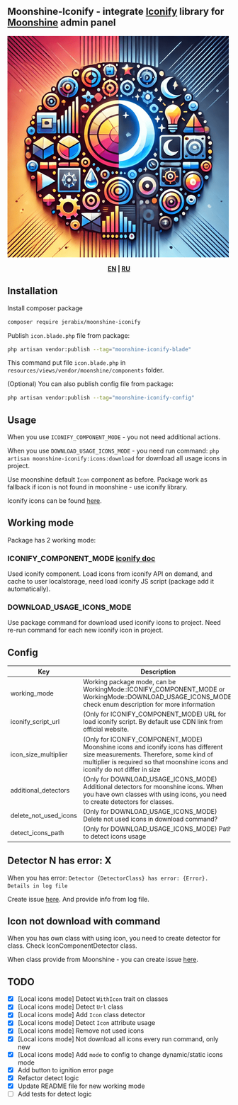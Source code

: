## Moonshine-Iconify - integrate [Iconify](https://iconify.design/) library for [Moonshine](https://github.com/moonshine-software/moonshine) admin panel

![logo](https://github.com/JeRabix/moonshine-iconify/raw/master/art/logo-new.png)

<p align="center">
<b>
    <a href="https://github.com/JeRabix/moonshine-iconify">EN</a> |
    <a href="https://github.com/JeRabix/moonshine-iconify/blob/master/README_RU.md">RU</a>
</b>
</p>

## Installation

Install composer package

```bash
composer require jerabix/moonshine-iconify
```

Publish `icon.blade.php` file from package:

```bash
php artisan vendor:publish --tag="moonshine-iconify-blade"
```

This command put file `icon.blade.php` in `resources/views/vendor/moonshine/components` folder.

(Optional) You can also publish config file from package:

```bash
php artisan vendor:publish --tag="moonshine-iconify-config"
```

## Usage

When you use `ICONIFY_COMPONENT_MODE` - you not need additional actions.

When you use `DOWNLOAD_USAGE_ICONS_MODE` - you need run command: `php artisan moonshine-iconify:icons:download` for download all usage icons in project.

Use moonshine default `Icon` component as before.
Package work as fallback if icon is not found in moonshine - use iconify library.

Iconify icons can be found [here](https://icon-sets.iconify.design/).

## Working mode

Package has 2 working mode:

### ICONIFY_COMPONENT_MODE [iconify doc](https://iconify.design/docs/icon-components/#process)

Used iconify component. Load icons from iconify API on demand, and cache to user localstorage, need load iconify JS script (package add it automatically).

### DOWNLOAD_USAGE_ICONS_MODE

Use package command for download used iconify icons to project. Need re-run command for each new iconify icon in project.

## Config

| **Key**               | **Description**                                                                                                                                                                                               | **Default value**                   |
|-----------------------|---------------------------------------------------------------------------------------------------------------------------------------------------------------------------------------------------------------|-------------------------------------|
| working_mode          | Working package mode, can be WorkingMode::ICONIFY_COMPONENT_MODE or WorkingMode::DOWNLOAD_USAGE_ICONS_MODE, check enum description for more information                                                       | WorkingMode::ICONIFY_COMPONENT_MODE |
| iconify_script_url    | (Only for ICONIFY_COMPONENT_MODE) URL for load iconify script. By default use CDN link from official website.                                                                                                 | NULL                                |
| icon_size_multiplier  | (Only for ICONIFY_COMPONENT_MODE) Moonshine icons and iconify icons has different size measurements. Therefore, some kind of multiplier is required so that moonshine icons and iconify do not differ in size | 3.2                                 |
| additional_detectors  | (Only for DOWNLOAD_USAGE_ICONS_MODE) Additional detectors for moonshine icons. When you have own classes with using icons, you need to create detectors for classes.                                          | []                                  |
| delete_not_used_icons | (Only for DOWNLOAD_USAGE_ICONS_MODE) Delete not used icons in download command?                                                                                                                               | true                                |
| detect_icons_path     | (Only for DOWNLOAD_USAGE_ICONS_MODE) Path to detect icons usage                                                                                                                                               | app_path()                          |

## Detector N has error: X

When you has error: `Detector {DetectorClass} has error: {Error}. Details in log file`

Create issue [here](https://github.com/JeRabix/moonshine-iconify/issues/new). And provide info from log file.

## Icon not download with command

When you has own class with using icon, you need to create detector for class. Check IconComponentDetector class.

When class provide from Moonshine - you can create issue [here](https://github.com/JeRabix/moonshine-iconify/issues/new).

## TODO

 - [x] [Local icons mode] Detect `WithIcon` trait on classes
 - [x] [Local icons mode] Detect `Url` class
 - [x] [Local icons mode] Add `Icon` class detector
 - [x] [Local icons mode] Detect `Icon` attribute usage
 - [x] [Local icons mode] Remove not used icons
 - [x] [Local icons mode] Not download all icons every run command, only new
 - [x] [Local icons mode] Add `mode` to config to change dynamic/static icons mode
 - [x] Add button to ignition error page
 - [x] Refactor detect logic
 - [x] Update README file for new working mode
 - [ ] Add tests for detect logic
